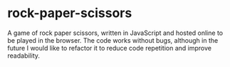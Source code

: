 # rock-paper-scissors
A game of rock paper scissors, written in JavaScript and hosted online to be played in the browser.
The code works without bugs, although in the future I would like to refactor it to reduce code repetition and improve readability.
